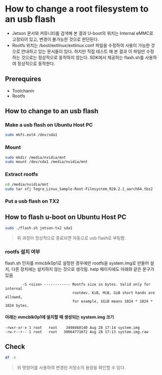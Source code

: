# How to change a root filesystem to an usb flash

- Jetson 문서와 커뮤니티를 검색해 본 결과 U-boot의 위치는 Internal eMMC로 고정되어 있고, 변경이 불가능한 것으로 판단된다.
- Rootfs 위치는 /boot/extlinux/extlinux.conf 파일을 수정하여 사용이 가능한 것으로 안내하고 있는 문서들이 있다. 하지만 직접 테스트 해 본 결과 이 파일만 수정하는 것으로는 정상적으로 동작하지 않는다. SDK에서 제공하는 flash.sh를 사용하여 정상적으로 동작한다. 

## Prerequires

- Toolchanin
- Rootfs

## How to change to an usb flash

### Make a usb flash on Ubuntu Host PC

```sh
sudo mkfs.ext4 /dev/sda1
```

### Mount

```sh
sudo mkdir /media/nvidia/mnt
sudo mount /dev/sda1 /media/nvidia/mnt
```

### Extract rootfs

```sh
cd /media/nvidia/mnt
sudo tar xfj Tegra_Linux_Sample-Root-Filesystem_R28.2.1_aarch64.tbz2
```

### Put a usb flash on TX2

## How to flash u-boot on Ubuntu Host PC

```sh
sudo ./flash.sh jetson-tx2 sda1
```

> 위 과정이 정상적으로 종료되면 자동으로 usb flash로 부팅함.

### rootfs 설치 여부

flash.sh <rootdev> 인자를 mmcblk0p1로 설정한 경우에만 rootfs을 system.img로 만들어 설치, 다른 장치에는 설치하지 않는 것으로 생각됨. help 페이지에도 
아래와 같은 문구가 있음
  
```
        -S <size> ------------ Rootfs size in bytes. Valid only for internal
                               rootdev. KiB, MiB, GiB short hands are allowed,
                               for example, 1GiB means 1024 * 1024 * 1024 bytes.
```

#### 아래는 mmcblk0p1에 설치할 때 생성되는 system.img 크기

```
-rwxr-xr-x 1 root   root    3498460140 Aug 28 17:14 system.img
-rw-r--r-- 1 root   root   30064771072 Aug 28 17:13 system.img.raw
```

## Check

```sh
df -h
```

> 위 명령어를 사용하여 변경된 저장소의 용량을 확인할 수 있다.
